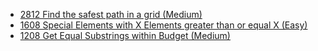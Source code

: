 - [2812 Find the safest path in a grid (Medium)](../Year/2024/May/2812_Find_the_safest_path_in_a_grid_(Medium).cpp)
- [1608 Special Elements with X Elements greater than or equal X (Easy)](../Year/2024/May/1608_Special_Elements_with_X_Elements_greater_than_or_equal_X_(Easy).cpp)
- [1208 Get Equal Substrings within Budget (Medium)](../Year/2024/May/1208_Get_Equal_Substrings_within_Budget_(Medium).cpp)
